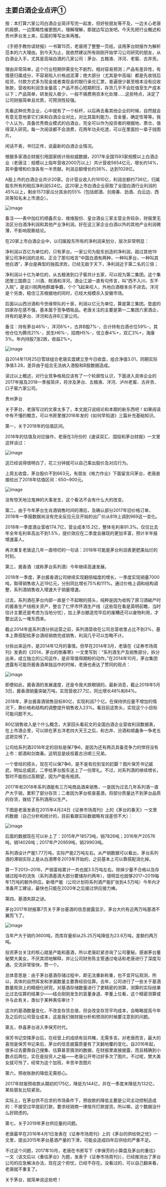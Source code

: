 ## 主要白酒企业点评①
按：本打算六家公司白酒企业简评写完一起发，但好些朋友等不及，一边关心老唐的肩膀，一边策略性催更图片。理解理解，那就边写边发吧。今天先把行业概述和贵州茅台发上来，后面的等写出来再推。

 

《手把手教你读财报》一书第15页，老唐用了整整一页纸，谈用茅台财报作为解析范本的六大理由。到今天为止，我依然建议所有刚刚开始学习公司研究的朋友，从白酒业入手，尤其是高端白酒的几家公司：茅台、五粮液、洋河、老窖、古井贡。

 

理由非常简单，这个行业短期供需变化不剧烈，相对容易预测；产品有差异性，有情感归属成分，不容易陷入价格战泥潭；绝大部分（尤其是中高端）都是先收钱后给货，付款方式多为现金或者类现金的银行承兑汇票，普遍很少甚至根本没有应收账款，营收和利润含金量高；产品不担心短期积压，存货几乎不会贬值至生产成本以下；产品简单，研发投入极少，一般不搞费用资本化处理……这些特点，决定了公司财报简单且优质，可预测性较强。

 

先看这种优秀企业，心中就有了一个标杆，以后再去看其他企业的时候，自然就会有意无意地拿它们来和白酒企业对比，对比其盈利能力，含金量，确定性等等。我个人认为，具备优秀商业模式的白酒业，完全可以作为投资者的根据地、票仓，值得深入研究。每一次阅读都不会浪费，花两年功夫吃透，可以在里面捡一辈子钱图片。

 

闲话不表，书归正传，说最新的白酒企业情况。



根据多家酒企财报引用国家统计局权威数据，2017年全国1593家规模以上白酒企业（老唐注：规模以上指年营收2000万以上）共计营收5654亿元，增长约14%，其中量增和价涨各有一半贡献。利润总额增长约36%，达到1028亿。

 

A股上市的白酒企业共计20家。合计营业收入约1610亿，利润总额约736亿，归属股东所有的税后净利润524亿。这20家上市白酒企业获取了全国白酒行业利润的45%以上，剩余1573家瓜分其余的55%（包括郎酒、剑南春、劲酒、白云边、西凤等知名未上市酒企）。

![image](https://github.com/fengyumozhu/tsf/assets/6201828/9803ac5d-7f3a-4b7d-8247-09b6af801eb7)


备注——表中加红的顺鑫农业、维维股份、皇台酒业三家主营业务较杂，财报里无法区分白酒净利润和其他产业净利润。好在这三家企业白酒以外的其他产业利润微薄，不影响观察结论。

 

在20家上市白酒企业中，以归属股东所有的净利润来划分，层次非常明显：

 

净利润以百亿为单位的，只有茅台。一家公司为股东创造的净利润，超过其他19家公司净利润的总和，正合了那句戏言“中国白酒有两种，一种叫茅台，一种叫其他白酒”，茅台是典型的独孤求败，已经无敌于天下，净利润近于第二名的三倍；

 

净利润以十亿为单位的，从五粮液到口子窖共计五家，可以视为第二集团。这个集团里三国鼎立：川酒、皖酒和洋河。酒业江湖一直有句传言，叫“西不入川、东不入皖”，是说川皖两地群雄争霸，个个飞起来咬人，外地白酒根本杀不进去。洋河是个另类，稳住江苏根据地的同时，已经大规模杀入安徽市场。

 

后面以山西汾酒和今世缘带队的十家，利润以亿元为单位，算是第三集团。垫底的四家存在感不强，基本属于竞争牺牲品。老唐关注的主要是第一二集团六家酒企，持有的是茅台、洋河和古井B三家公司。

 

备注：持有茅台46%-，洋河6%+，古井B股7%-，合计持有白酒仓位59%-。其他仓位为腾讯21%-，民生H6%-，招商H5%-，信立泰4%+，双汇3%+，海康3%。年内持股7涨2跌，收益2%+。

![image](https://github.com/fengyumozhu/tsf/assets/6201828/1d4c1b1f-6c74-4065-8378-b854ffe34e73)


自2014年11月25日雪球组合老唐实盘建立至今日收盘，组合净值3.01，同期实际净值3.28，差异由于组合无法纳入港股和B股数据造成。

 

读过以上概述，对行业竞争格局应该有了一个轮廓性认识，下面进入具体企业的2017年报及2018一季报简评，将涉及茅台、五粮液、洋河、泸州老窖、古井贡、口子窖六家公司。

 贵州茅台

关于茅台，老唐写过的文章太多了，本文就只说结论和本期的新东西吧！如果阅读中有不懂的概念，可以书房里搜2016年发的《如何早知道》三篇补充基础知识。

 

第一，关于2018年的估值区间。

2018年的估值及对应操作，老唐在3月份的《速读双汇、国投和茅台财报》一文里这样谈过：

![image](https://github.com/fengyumozhu/tsf/assets/6201828/b766b46b-5197-46fb-accc-6d53dab16a5c)


这已经说得很明白了，花三分钟就可以自己乘出股价及对应行为。

 

上周五收盘，茅台股价不到663元，有朋友《格力作业》下面留言问茅台，老唐直接给出了2018年估值区间：650~900元。

![image](https://github.com/fengyumozhu/tsf/assets/6201828/d27905fa-ccad-4f7c-940e-a6dd92629bfd)


没有惊天地泣鬼神的大事发生，这个看法不会有什么大的改变。

 

第二，由于今年茅台生肖酒销售时间的滞后，及确认部分2017年旧价格订单，2018年一季报数据尚没有完全反应元旦开始的出厂价从819上调到969这一变化。

 

2018年一季度酒业营收174.7亿，营业成本15.2亿，整体毛利率91.3%。仅仅比去年全年毛利率高出不到1.5%，提价效应在二季度会展现的更加丰富，预计半年报增速喜人。



再次重复老唐这几年一直唠叨的一句话：2018年可能是茅台利润表更肥美灿烂的时刻。

 

第三，酱香酒（或称茅台系列酒）今年继续高速发展。

 

2018年一季度，茅台酱香酒公司继续实现翻倍幅度的增长，一季度实现销量7000吨，取得销售收入近19亿元，分别同比增长75%和111%。通过价格上调和结构调整，系列酒销售收入增速大于销量增速。

 

过去，系列酒在茅台内部一直是个不起眼的搭头，纯粹是因为收购了原习酒破产时的酱香生产线相关资产，整合了仁怀市怀酒生产线（这些现在看是英明前瞻，当时估计主要还是考虑为当地分忧），加上茅台酿造完毕后的废糟还可以废物利用，才整出这么一堆东西来。

 

截止2014年底系列酒分拆运营之前，系列酒营收在公司总营收里占比不到3%，基本上靠搭配给茅台酒经销商完成销售，利润几乎可以忽略不计。

 

分拆出来运作，是2014年12月的事情。但早在2014年3月，老唐在《证券市场周刊》发表的《2014，茅台的倒春寒》一文里写到：“系列酒生产及销售部分，拆分出来，成立独立的公司运作，是非常值得期盼的动作。”在2014年10月，茅台集团透露有可能将酱香酒单独运作的时候，老唐也表达了赞同的观点：

![image](https://github.com/fengyumozhu/tsf/assets/6201828/6f4f0a22-9f0b-4020-95e5-9a6cea2b9cc3)


即便如此，酱香酒的发展速度，还是令我大跌眼镜的。最新消息，截止2018年5月3日，酱香酒销量突破万吨，实现营收27.7亿，同比增长48%和84%。

 

2018年，茅台酱香酒销售目标80亿，实现利润7个亿。在保持供应量不增加的情况下，靠价格和结构的调整提升销售收入23%。看目前这势头，实现这个小目标可能问题不大。

 

80亿销售收入是个什么概念，大家回头看前文的全国白酒企业营收利润数据表，在上市酒企里，可以排在茅五洋老四大天王之后，和古井、汾酒和顺鑫争一争老五这把交椅了。

 

公司给系列酒2018年定的目标是保7争6，是因为还有两员具备竞争力的悍将没有上市：郎酒和剑南春。这明显是歧视着古汾顺三兄弟。

 

一个曾经的搭头，现在可以保7争6，是不是有捡到宝的赶脚？图片保芳书记威武，明灿总威武，二李给茅台股东送上了一份厚礼。不过，对系列酒的继续增长，暂时不能抱过高期望，因为产能有瓶颈。

 

2017年和2018年系列酒能有三万吨商品酒来销售，一是因为过去几年系列酒一直产大于销，累积了部分存货；二者因为茅台核查基酒，将部分质量达不到茅台品质的存货，拨给了系列酒用以生产。

 

下图是老唐发表在2015年4月24日《证券市场周刊》上的《茅台的春天》一文里的数据（自己分析和统计的，目前看跟实际数据略有误差但不大）：

![image](https://github.com/fengyumozhu/tsf/assets/6201828/f3f27f48-0e68-46e4-9da6-dcd9c03c08c8)


后面的数据现在可以补上了：2015年产18573吨，销7826吨；2016年产20576吨，销14026吨；2017年产20959吨，销29903吨。

 

系列酒设计产能1.77万吨，实际产能2万吨左右。从产销数据可以看出，茅台系列酒的滞销实际上是从白酒寒冬2013年开始的，之前基本上可以靠搭配消化掉。

 

算一下2013~2016，产销富裕累计一共也就3.5万吨左右。除掉少量不合格以及存储过程中的流失（系列酒基酒大部分要储存约两年），很明显也就够2017~2019每年1万吨的额外供应。新增产能（公司计划将系列酒产能扩张到4.5万吨）今年内才准备开工建设，最快也只能在2020年之后接过供应接力棒。

 

第四，基酒失踪之谜。

茅台2017年财报第7页关于茅台基酒的信息披露显示，茅台大约有近两万吨基酒不翼而飞了。

![image](https://github.com/fengyumozhu/tsf/assets/6201828/268fde24-7d1c-43cb-846e-63f302741b24)


当年产大于销约3600吨，而库存量却从25.25万吨降低为23.6万吨，差额约两万吨。

 

投资茅台关注的核心就是产能和基酒，所以老唐赶紧咨询了公司董秘。感谢茅台董秘樊大美女，不厌其烦地解释，并让公司财务陈主管通过电话和老唐进行了深度沟通。交流非常愉快，赞一个。

 

总体意思是：由于茅台基酒存储过程中，即无法重新称重，也不宜开坛观测，所以，具体的自然挥发和渗漏数量主要靠经验估算。去年，公司进行了一些关于基酒数量观测上的精细化研究，对基酒存储数量进行了更精密的测算，测算的实际结果比过去估算的结果少——结合刚刚发生的袁董身退、李董上位看，这个精密测算或许与此有关，类似于某种离任审计？

 

这次的基酒数量变化，不改变存货总值，但会改变存货平均成本，会略略提高今年及之后的公司营业成本，这是我们做财报分析和预测的时候要注意到的问题。

 

第五，恭喜茅台进入李保芳时代。

保芳书记空降茅台后，在经营上的成绩有目共睹，无需多言。对老唐而言，最大的喜悦是保芳书记来后，茅台的信息披露质量有了天翻地覆的变化。自2016年起，很多过去要靠自己搜集、估算甚至猜测的数据，在财报里直接披露，而且精确到小数点后两位，实在是投资人之福——老唐公开夸过好多次了图片。不过呢，樊大美女就可怜了，经常为这个加班，辛苦辛苦图片

 

第六，预收账款的降低无需担心。

2017年财报预收款从期初的175亿，降低为144亿，并在一季度末降低为132亿，某些朋友比较紧张。



实际上，在茅台供不应求的市场条件下，预收款的降低主要是公司主动控制造成的：不接受过早提前打款，要求经销商一律按月打款提货。所以嘛，这个数据没什么好顾虑的。

 

第七，关于2019年茅台供应量的问题。

老唐最早在2016年4月1日发表在《证券市场周刊》上的《茅台的供给侧之忧》一文里，提出2015年茅台基酒产量的下滑，可能会造成四年后供给的严重不足。

 

不过这个问题，2017年10月，老唐在书房写下《李保芳的小算盘及茅台的重估》一文（该文后以《重估茅台》为题，发表于《证券市场周刊》），已经推测出了茅台公司的应急解决办法，现在这个担忧，已经不存在。没看过的，可以自己翻来看，老唐就不重复了。

 

关于茅台，就简单说这些吧！
